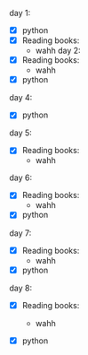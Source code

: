 day 1: 
* [X] python
* [X] Reading books:
	- wahh
day 2:
* [X] Reading books:
	- wahh
* [X] python

day 4:
* [X] python

day 5:
* [X] Reading books:
	- wahh

day 6:
* [X] Reading books:
	- wahh
* [X] python

day 7:
* [X] Reading books:
	- wahh
* [X] python

day 8:
* [X] Reading books:
	- wahh
* [X] python

